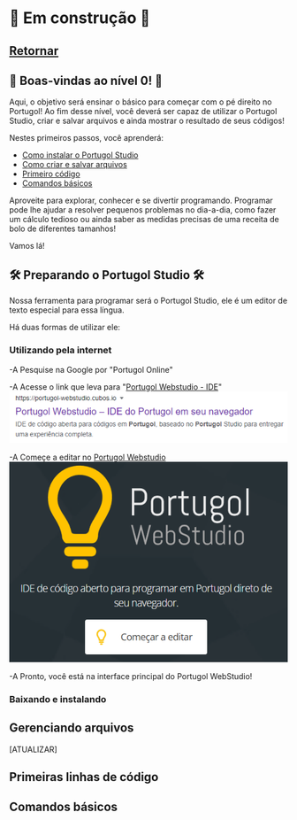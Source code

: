 # :hammer: Em construção :hammer:

## [Retornar](https://github.com/stallone-dev/exercicios_portugol_2022)

## 🚀 Boas-vindas ao nível 0! 🚀

Aqui, o objetivo será ensinar o básico para começar com o pé direito no Portugol! 
Ao fim desse nível, você deverá ser capaz de utilizar o Portugol Studio, criar e salvar arquivos 
e ainda mostrar o resultado de seus códigos!

Nestes primeiros passos, você aprenderá:

* [Como instalar o Portugol Studio](#preparando-o-portugol-studio)
* [Como criar e salvar arquivos](#gerenciando-arquivos)
* [Primeiro código](#primeiras-linhas-de-código)
* [Comandos básicos](#comandos-básicos)

Aproveite para explorar, conhecer e se divertir programando. Programar pode lhe ajudar a resolver 
pequenos problemas no dia-a-dia, como fazer um cálculo tedioso ou ainda saber as medidas precisas 
de uma receita de bolo de diferentes tamanhos!

Vamos lá!

## 🛠️ Preparando o Portugol Studio 🛠️
Nossa ferramenta para programar será o Portugol Studio, ele é um editor de texto especial para essa língua.

Há duas formas de utilizar ele:

### **Utilizando pela internet**

-A Pesquise na Google por "Portugol Online"

-A Acesse o link que leva para "[Portugol Webstudio - IDE](https://portugol-webstudio.cubos.io/)"
![PortugolWeb Google](/z_imagens/PortugolGoogle.png)

-A Começe a editar no [Portugol Webstudio](https://portugol-webstudio.cubos.io/ide)
![PortugolWeb Logo](/z_imagens/PortugolWebLogo.png)

-A Pronto, você está na interface principal do Portugol WebStudio!



### **Baixando e instalando**

## Gerenciando arquivos
[ATUALIZAR]

## Primeiras linhas de código

## Comandos básicos